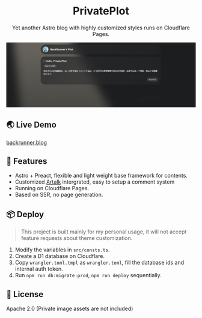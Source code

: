 <div align="center">
  <h1>PrivatePlot</h1>
  <p>Yet another Astro blog with highly customized styles runs on Cloudflare Pages.</p>
</div>

![](./.github/demo.png)

## 🌏 Live Demo

[backrunner.blog](https://backrunner.blog)

## 🌌 Features

- Astro + Preact, flexible and light weight base framework for contents.
- Customized [Artalk](https://artalk.js.org/) intergrated, easy to setup a comment system
- Running on Cloudflare Pages.
- Based on SSR, no page generation.

## 📦 Deploy

> This project is built mainly for my personal usage, it will not accept feature requests about theme customization.

1. Modify the variables in `src/consts.ts`.
2. Create a D1 database on Cloudflare.
3. Copy `wrangler.toml.tmpl` as `wrangler.toml`, fill the database ids and internal auth token.
4. Run `npm run db:migrate:prod`, `npm run deploy` sequentially.

## 🧾 License

Apache 2.0 (Private image assets are not included)